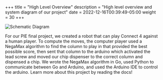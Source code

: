 +++
title = "High Level Overview"
description = "High level overview and system diagram of our project"
date = 2022-12-16T00:39:49-05:00
weight = 30
+++

![Schematic Diagram](/images/4circle_eschematic)

For our PIE final project, we created a robot that can play Connect 4 against a human player. To compute the moves, the computer player used a NegaMax algorithm to find the column to play in that provided the best possible score, then sent that column to the arduino which activated the lead screw and moved our chip dispenser to the correct column and dispensed a chip. We wrote the NegaMax algorithm in Go, used Python to communicate between Go and Arduino, and used the Arduino IDE to control the arduino. Learn more about this project by reading the docs!